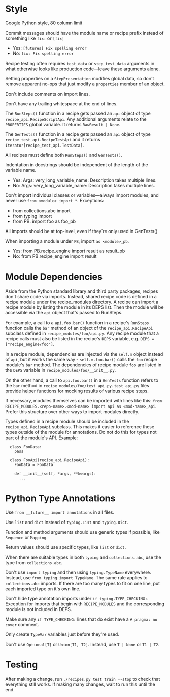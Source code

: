 # Style
Google Python style, 80 column limit

Commit messages should have the module name or recipe prefix instead of
something like `fix:` or `[fix]`
- Yes: `[futures] Fix spelling error`
- No: `fix: Fix spelling error`

Recipe testing often requires `test_data` or `step_test_data` arguments in what
otherwise looks like production code—leave these arguments alone.

Setting properties on a `StepPresentation` modifies global data, so don't remove
apparent no-ops that just modify a `properties` member of an object.

Don't include comments on import lines.

Don't have any trailing whitespace at the end of lines.

The `RunSteps()` function in a recipe gets passed an `api` object of type
`recipe_api.RecipeScriptApi`. Any additional arguments relate to the
`PROPERTIES` global variable. It returns `RawResult | None`.

The `GenTests()` function in a recipe gets passed an `api` object of type
`recipe_test_api.RecipeTestApi` and it returns
`Iterator[recipe_test_api.TestData]`.

All recipes must define both `RunSteps()` and `GenTests()`.

Indentation in docstrings should be independent of the length of the variable
name.
- Yes:
  Args:
      very_long_variable_name: Description takes
        multiple lines.
- No:
  Args:
      very_long_variable_name: Description takes
                               multiple lines.

Don't import individual classes or variables—always import modules, and never
use `from <module> import *`.  Exceptions:
- from collections.abc import <type>
- from typing import <type>
- from PB.<module> import foo as foo_pb

All imports should be at top-level, even if they`re only used in GenTests()

When importing a module under `PB`, import `as <module>_pb`.
- Yes: from PB.recipe_engine import result as result_pb
- No: from PB.recipe_engine import result

# Module Dependencies
Aside from the Python standard library and third party packages, recipes don't
share code via imports. Instead, shared recipe code is defined in a recipe
module under the recipe_modules directory. A recipe can import a recipe module
by listing the module in its DEPS list. Then the module will be accessible via
the `api` object that's passed to RunSteps.

For example, a call to a `api.foo.bar()` function in a recipe's `RunSteps`
function calls the `bar` method of an object of the `recipe_api.RecipeApi`
subclass defined in `recipe_modules/foo/api.py`. Any recipe module that a
recipe calls must also be listed in the recipe's `DEPS` variable, e.g.
`DEPS = ["recipe_engine/foo"]`.

In a recipe module, dependencies are injected via the `self.m` object instead of
`api`, but it works the same way - `self.m.foo.bar()` calls the `foo` recipe
module's `bar` method. The dependencies of recipe module `foo` are listed in the
`DEPS` variable in `recipe_modules/foo/__init__.py`.

On the other hand, a call to `api.foo.bar()` in a `GenTests` function refers to
the `bar` method in `recipe_modules/foo/test_api.py`. `test_api.py` files
provide helper functions for mocking results of various recipe steps.

If necessary, modules themselves can be imported with lines like this:
`from RECIPE_MODULES.<repo-name>.<mod-name> import api as <mod-name>_api`.
Prefer this structure over other ways to import modules directly.

Types defined in a recipe module should be included in the
`recipe_api.RecipeApi` subclass. This makes it easier to reference these types
outside of the module for annotations. Do not do this for types not part of the
module's API. Example:

```
  class FooData:
    pass
   
  class FooApi(recipe_api.RecipeApi):
    FooData = FooData
   
    def __init__(self, *args, **kwargs):
      ...
```

# Python Type Annotations
Use `from __future__ import annotations` in all files.

Use `list` and `dict` instead of `typing.List` and `typing.Dict`.

Function and method arguments should use generic types if possible, like
`Sequence` or `Mapping`.

Return values should use specific types, like `list` or `dict`.

When there are suitable types in both `typing` and `collections.abc`, use the
type from `collections.abc`.

Don't use `import typing` and then using `typing.TypeName` everywhere. Instead,
use `from typing import TypeName`. The same rule applies to `collections.abc`
imports. If there are too many types to fit on one line, put each imported type
on it's own line.

Don't hide type annotation imports under `if typing.TYPE_CHECKING:`. Exception
for imports that begin with `RECIPE_MODULES` and the corresponding module is not
included in DEPS.

Make sure any `if TYPE_CHECKING:` lines that do exist have a
`# pragma: no cover` comment.

Only create `TypeVar` variables just before they're used.

Don't use `Optional[T]` or `Union[T1, T2]`. Instead, use `T | None` or
`T1 | T2`.

# Testing
After making a change, run `./recipes.py test train --stop` to check that
everything still works. If making many changes, wait to run this until the end.
